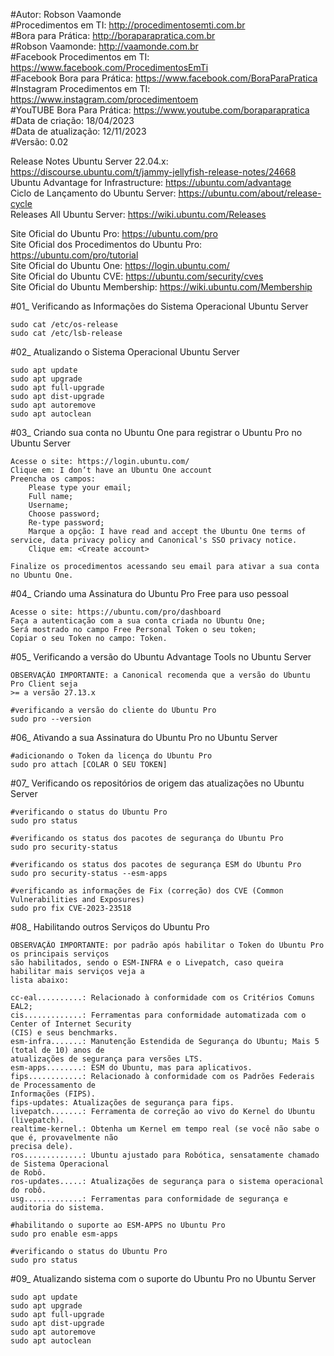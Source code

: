 #Autor: Robson Vaamonde<br>
#Procedimentos em TI: http://procedimentosemti.com.br<br>
#Bora para Prática: http://boraparapratica.com.br<br>
#Robson Vaamonde: http://vaamonde.com.br<br>
#Facebook Procedimentos em TI: https://www.facebook.com/ProcedimentosEmTi<br>
#Facebook Bora para Prática: https://www.facebook.com/BoraParaPratica<br>
#Instagram Procedimentos em TI: https://www.instagram.com/procedimentoem<br>
#YouTUBE Bora Para Prática: https://www.youtube.com/boraparapratica<br>
#Data de criação: 18/04/2023<br>
#Data de atualização: 12/11/2023<br>
#Versão: 0.02<br>

Release Notes Ubuntu Server 22.04.x: https://discourse.ubuntu.com/t/jammy-jellyfish-release-notes/24668<br>
Ubuntu Advantage for Infrastructure: https://ubuntu.com/advantage<br>
Ciclo de Lançamento do Ubuntu Server: https://ubuntu.com/about/release-cycle<br>
Releases All Ubuntu Server: https://wiki.ubuntu.com/Releases

Site Oficial do Ubuntu Pro: https://ubuntu.com/pro<br>
Site Oficial dos Procedimentos do Ubuntu Pro: https://ubuntu.com/pro/tutorial<br>
Site Oficial do Ubuntu One: https://login.ubuntu.com/<br>
Site Oficial do Ubuntu CVE: https://ubuntu.com/security/cves<br>
Site Oficial do Ubuntu Membership: https://wiki.ubuntu.com/Membership

#01_ Verificando as Informações do Sistema Operacional Ubuntu Server<br>

	sudo cat /etc/os-release
	sudo cat /etc/lsb-release

#02_ Atualizando o Sistema Operacional Ubuntu Server<br>

	sudo apt update
	sudo apt upgrade
	sudo apt full-upgrade
	sudo apt dist-upgrade
	sudo apt autoremove
	sudo apt autoclean

#03_ Criando sua conta no Ubuntu One para registrar o Ubuntu Pro no Ubuntu Server<br>

	Acesse o site: https://login.ubuntu.com/
	Clique em: I don’t have an Ubuntu One account
	Preencha os campos: 
		Please type your email;
		Full name;
		Username;
		Choose password;
		Re-type password;
		Marque a opção: I have read and accept the Ubuntu One terms of service, data privacy policy and Canonical's SSO privacy notice.
		Clique em: <Create account>
	
	Finalize os procedimentos acessando seu email para ativar a sua conta no Ubuntu One.

#04_ Criando uma Assinatura do Ubuntu Pro Free para uso pessoal<br>

	Acesse o site: https://ubuntu.com/pro/dashboard
	Faça a autenticação com a sua conta criada no Ubuntu One;
	Será mostrado no campo Free Personal Token o seu token;
	Copiar o seu Token no campo: Token.

#05_ Verificando a versão do Ubuntu Advantage Tools no Ubuntu Server<br>

	OBSERVAÇÃO IMPORTANTE: a Canonical recomenda que a versão do Ubuntu Pro Client seja 
	>= a versão 27.13.x

	#verificando a versão do cliente do Ubuntu Pro
	sudo pro --version

#06_ Ativando a sua Assinatura do Ubuntu Pro no Ubuntu Server<br>

	#adicionando o Token da licença do Ubuntu Pro
	sudo pro attach [COLAR O SEU TOKEN]

#07_ Verificando os repositórios de origem das atualizações no Ubuntu Server<br>

	#verificando o status do Ubuntu Pro
	sudo pro status

	#verificando os status dos pacotes de segurança do Ubuntu Pro
	sudo pro security-status

	#verificando os status dos pacotes de segurança ESM do Ubuntu Pro
	sudo pro security-status --esm-apps

	#verificando as informações de Fix (correção) dos CVE (Common Vulnerabilities and Exposures)
	sudo pro fix CVE-2023-23518

#08_ Habilitando outros Serviços do Ubuntu Pro<br>

	OBSERVAÇÃO IMPORTANTE: por padrão após habilitar o Token do Ubuntu Pro os principais serviços 
	são habilitados, sendo o ESM-INFRA e o Livepatch, caso queira habilitar mais serviços veja a 
	lista abaixo:

	cc-eal..........: Relacionado à conformidade com os Critérios Comuns EAL2;
	cis.............: Ferramentas para conformidade automatizada com o Center of Internet Security 
	(CIS) e seus benchmarks.
	esm-infra.......: Manutenção Estendida de Segurança do Ubuntu; Mais 5 (total de 10) anos de 
	atualizações de segurança para versões LTS.
	esm-apps........: ESM do Ubuntu, mas para aplicativos.
	fips............: Relacionado à conformidade com os Padrões Federais de Processamento de 
	Informações (FIPS).
	fips-updates: Atualizações de segurança para fips.
	livepatch.......: Ferramenta de correção ao vivo do Kernel do Ubuntu (livepatch).
	realtime-kernel.: Obtenha um Kernel em tempo real (se você não sabe o que é, provavelmente não 
	precisa dele).
	ros.............: Ubuntu ajustado para Robótica, sensatamente chamado de Sistema Operacional 
	de Robô.
	ros-updates.....: Atualizações de segurança para o sistema operacional do robô.
	usg.............: Ferramentas para conformidade de segurança e auditoria do sistema.

	#habilitando o suporte ao ESM-APPS no Ubuntu Pro
	sudo pro enable esm-apps

	#verificando o status do Ubuntu Pro
	sudo pro status

#09_ Atualizando sistema com o suporte do Ubuntu Pro no Ubuntu Server<br>

	sudo apt update
	sudo apt upgrade
	sudo apt full-upgrade
	sudo apt dist-upgrade
	sudo apt autoremove
	sudo apt autoclean